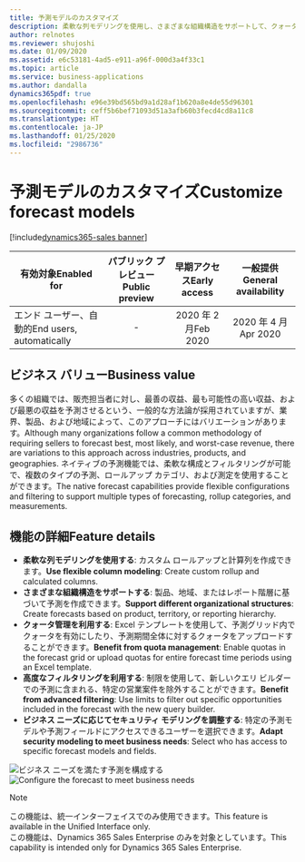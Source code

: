 ```yaml
---
title: 予測モデルのカスタマイズ
description: 柔軟な列モデリングを使用し、さまざまな組織構造をサポートして、クォータ管理と高度なフィルター処理の利点を活用しながら、ビジネス ニーズに応じてアクセスを管理できます。
author: relnotes
ms.reviewer: shujoshi
ms.date: 01/09/2020
ms.assetid: e6c53181-4ad5-e911-a96f-000d3a4f33c1
ms.topic: article
ms.service: business-applications
ms.author: dandalla
dynamics365pdf: true
ms.openlocfilehash: e96e39bd565bd9a1d28af1b620a8e4de55d96301
ms.sourcegitcommit: ceff5b6bef71093d51a3afb60b3fecd4cd8a11c8
ms.translationtype: HT
ms.contentlocale: ja-JP
ms.lasthandoff: 01/25/2020
ms.locfileid: "2986736"
---
```

# <a name="customize-forecast-models"></a><span data-ttu-id="5c889-103">予測モデルのカスタマイズ</span><span class="sxs-lookup"><span data-stu-id="5c889-103">Customize forecast models</span></span>
[!include[dynamics365-sales banner](../includes/dynamics365-sales.md)]

| <span data-ttu-id="5c889-104">有効対象</span><span class="sxs-lookup"><span data-stu-id="5c889-104">Enabled for</span></span>    |  <span data-ttu-id="5c889-105">パブリック プレビュー</span><span class="sxs-lookup"><span data-stu-id="5c889-105">Public preview</span></span> | <span data-ttu-id="5c889-106">早期アクセス</span><span class="sxs-lookup"><span data-stu-id="5c889-106">Early access</span></span> | <span data-ttu-id="5c889-107">一般提供</span><span class="sxs-lookup"><span data-stu-id="5c889-107">General availability</span></span> | 
| ---------- | :----------: |:----------: |:----------: |
|<span data-ttu-id="5c889-108">エンド ユーザー、自動的</span><span class="sxs-lookup"><span data-stu-id="5c889-108">End users, automatically</span></span>|-|<span data-ttu-id="5c889-109">2020 年 2 月</span><span class="sxs-lookup"><span data-stu-id="5c889-109">Feb 2020</span></span>| <span data-ttu-id="5c889-110">2020 年 4 月</span><span class="sxs-lookup"><span data-stu-id="5c889-110">Apr 2020</span></span>|


## <a name="business-value"></a><span data-ttu-id="5c889-111">ビジネス バリュー</span><span class="sxs-lookup"><span data-stu-id="5c889-111">Business value</span></span>
<!-- bv start -->
<span data-ttu-id="5c889-112">多くの組織では、販売担当者に対し、最善の収益、最も可能性の高い収益、および最悪の収益を予測させるという、一般的な方法論が採用されていますが、業界、製品、および地域によって、このアプローチにはバリエーションがあります。</span><span class="sxs-lookup"><span data-stu-id="5c889-112">Although many organizations follow a common methodology of requiring sellers to forecast best, most likely, and worst-case revenue, there are variations to this approach across industries, products, and geographies.</span></span> <span data-ttu-id="5c889-113">ネイティブの予測機能では、柔軟な構成とフィルタリングが可能で、複数のタイプの予測、ロールアップ カテゴリ、および測定を使用することができます。</span><span class="sxs-lookup"><span data-stu-id="5c889-113">The native forecast capabilities provide flexible configurations and filtering to support multiple types of forecasting, rollup categories, and measurements.</span></span>
<!-- bv end -->



## <a name="feature-details"></a><span data-ttu-id="5c889-114">機能の詳細</span><span class="sxs-lookup"><span data-stu-id="5c889-114">Feature details</span></span>
<!--feature detail start -->
- <span data-ttu-id="5c889-115">**柔軟な列モデリングを使用する**: カスタム ロールアップと計算列を作成できます。</span><span class="sxs-lookup"><span data-stu-id="5c889-115">**Use flexible column modeling**: Create custom rollup and calculated columns.</span></span>
- <span data-ttu-id="5c889-116">**さまざまな組織構造をサポートする**: 製品、地域、またはレポート階層に基づいて予測を作成できます。</span><span class="sxs-lookup"><span data-stu-id="5c889-116">**Support different organizational structures**: Create forecasts based on product, territory, or reporting hierarchy.</span></span>
- <span data-ttu-id="5c889-117">**クォータ管理を利用する**: Excel テンプレートを使用して、予測グリッド内でクォータを有効にしたり、予測期間全体に対するクォータをアップロードすることができます。</span><span class="sxs-lookup"><span data-stu-id="5c889-117">**Benefit from quota management**: Enable quotas in the forecast grid or upload quotas for entire forecast time periods using an Excel template.</span></span>
- <span data-ttu-id="5c889-118">**高度なフィルタリングを利用する**: 制限を使用して、新しいクエリ ビルダーでの予測に含まれる、特定の営業案件を除外することができます。</span><span class="sxs-lookup"><span data-stu-id="5c889-118">**Benefit from advanced filtering**: Use limits to filter out specific opportunities included in the forecast with the new query builder.</span></span>
- <span data-ttu-id="5c889-119">**ビジネス ニーズに応じてセキュリティ モデリングを調整する**: 特定の予測モデルや予測フィールドにアクセスできるユーザーを選択できます。</span><span class="sxs-lookup"><span data-stu-id="5c889-119">**Adapt security modeling to meet business needs**: Select who has access to specific forecast models and fields.</span></span>

<!--feature detail end -->

<span data-ttu-id="5c889-120">![ビジネス ニーズを満たす予測を構成する](media/forecasting_configuringforecast.png "ビジネス ニーズを満たす予測を構成します。")</span><span class="sxs-lookup"><span data-stu-id="5c889-120">![Configure the forecast to meet business needs](media/forecasting_configuringforecast.png "Configure the forecast to meet business needs.")</span></span>
<!-- Picture 1 -->

> [!NOTE]
> <span data-ttu-id="5c889-121">この機能は、統一インターフェイスでのみ使用できます。</span><span class="sxs-lookup"><span data-stu-id="5c889-121">This feature is available in the Unified Interface only.</span></span> <br>
> <span data-ttu-id="5c889-122">この機能は、Dynamics 365 Sales Enterprise のみを対象としています。</span><span class="sxs-lookup"><span data-stu-id="5c889-122">This capability is intended only for Dynamics 365 Sales Enterprise.</span></span>






